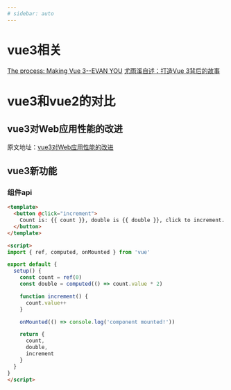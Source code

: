 ```yaml
---
# sidebar: auto
---
```

# vue3相关
[The process: Making Vue 3--EVAN YOU](https://increment.com/frontend/making-vue-3/)
[尤雨溪自述：打造Vue 3背后的故事](https://mp.weixin.qq.com/s/2w3lj_mj1TqrmHfKsiZ_GA)
# vue3和vue2的对比
## vue3对Web应用性能的改进
原文地址：[vue3对Web应用性能的改进](https://mp.weixin.qq.com/s/g5S4N78lUl4jPFsqnYLB4g)

<!-- <font color=#000 size=5>总结：</font> -->

## vue3新功能
### 组件api
~~~ html
<template>
  <button @click="increment">
    Count is: {{ count }}, double is {{ double }}, click to increment.
  </button>
</template>

<script>
import { ref, computed, onMounted } from 'vue'

export default {
  setup() {
    const count = ref(0)
    const double = computed(() => count.value * 2)

    function increment() {
      count.value++
    }

    onMounted(() => console.log('component mounted!'))

    return {
      count,
      double,
      increment
    }
  }
}
</script>
~~~